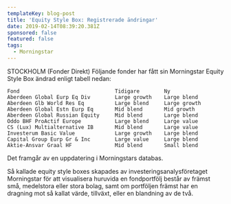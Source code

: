 ```yaml
---
templateKey: blog-post
title: 'Equity Style Box: Registrerade ändringar'
date: 2019-02-14T08:39:20.381Z
sponsored: false
featured: false
tags:
  - Morningstar
---
```

STOCKHOLM (Fonder Direkt) Följande fonder har fått sin Morningstar Equity Style Box ändrad enligt tabell nedan:

```
Fond                               Tidigare        Ny          
Aberdeen Global Eurp Eq Div        Large growth    Large blend
Aberdeen Glb World Res Eq          Large blend     Large growth
Aberdeen Global Estn Eurp Eq       Mid blend       Mid growth
Aberdeen Global Russian Equity     Mid blend       Large blend
Oddo BHF ProActif Europe           Large blend     Large value
CS (Lux) Multialternative IB       Mid blend       Large value
Investerum Basic Value             Large growth    Large blend
Capital Group Eurp Gr & Inc        Large value     Large blend
Aktie-Ansvar Graal HF              Mid blend       Small blend
```
Det framgår av en uppdatering i Morningstars databas.

Så kallade equity style boxes skapades av investeringsanalysföretaget Morningstar för att visualisera huruvida en fondportfölj består av främst små, medelstora eller stora bolag, samt om portföljen främst har en dragning mot så kallat värde, tillväxt, eller en blandning av de två.
